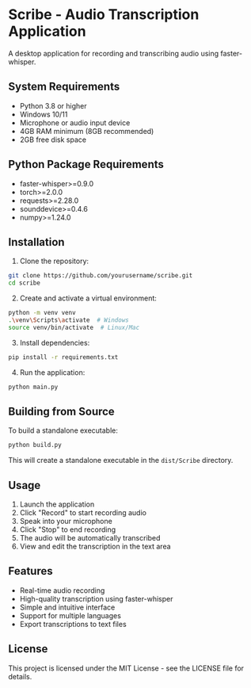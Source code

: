 # Scribe - Audio Transcription Application

A desktop application for recording and transcribing audio using faster-whisper.

## System Requirements

- Python 3.8 or higher
- Windows 10/11
- Microphone or audio input device
- 4GB RAM minimum (8GB recommended)
- 2GB free disk space

## Python Package Requirements

- faster-whisper>=0.9.0
- torch>=2.0.0
- requests>=2.28.0
- sounddevice>=0.4.6
- numpy>=1.24.0

## Installation

1. Clone the repository:
```bash
git clone https://github.com/yourusername/scribe.git
cd scribe
```

2. Create and activate a virtual environment:
```bash
python -m venv venv
.\venv\Scripts\activate  # Windows
source venv/bin/activate  # Linux/Mac
```

3. Install dependencies:
```bash
pip install -r requirements.txt
```

4. Run the application:
```bash
python main.py
```

## Building from Source

To build a standalone executable:

```bash
python build.py
```

This will create a standalone executable in the `dist/Scribe` directory.

## Usage

1. Launch the application
2. Click "Record" to start recording audio
3. Speak into your microphone
4. Click "Stop" to end recording
5. The audio will be automatically transcribed
6. View and edit the transcription in the text area

## Features

- Real-time audio recording
- High-quality transcription using faster-whisper
- Simple and intuitive interface
- Support for multiple languages
- Export transcriptions to text files

## License

This project is licensed under the MIT License - see the LICENSE file for details.